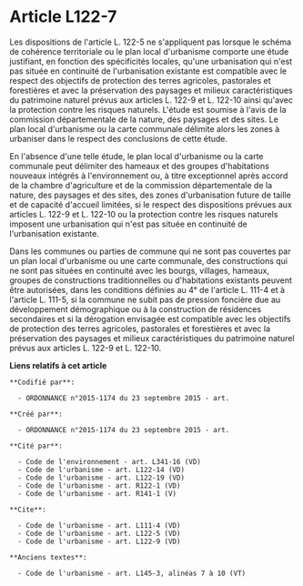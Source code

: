 # Article L122-7

Les dispositions de l'article L. 122-5 ne s'appliquent pas lorsque le schéma de cohérence territoriale ou le plan local
d'urbanisme comporte une étude justifiant, en fonction des spécificités locales, qu'une urbanisation qui n'est pas située en
continuité de l'urbanisation existante est compatible avec le respect des objectifs de protection des terres agricoles,
pastorales et forestières et avec la préservation des paysages et milieux caractéristiques du patrimoine naturel prévus aux
articles L. 122-9 et L. 122-10 ainsi qu'avec la protection contre les risques naturels. L'étude est soumise à l'avis de la
commission départementale de la nature, des paysages et des sites. Le plan local d'urbanisme ou la carte communale délimite
alors les zones à urbaniser dans le respect des conclusions de cette étude. 

En l'absence d'une telle étude, le plan local d'urbanisme ou la carte communale peut délimiter des hameaux et des groupes
d'habitations nouveaux intégrés à l'environnement ou, à titre exceptionnel après accord de la chambre d'agriculture et de la
commission départementale de la nature, des paysages et des sites, des zones d'urbanisation future de taille et de capacité
d'accueil limitées, si le respect des dispositions prévues aux articles L. 122-9 et L. 122-10 ou la protection contre les
risques naturels imposent une urbanisation qui n'est pas située en continuité de l'urbanisation existante. 

Dans les communes ou parties de commune qui ne sont pas couvertes par un plan local d'urbanisme ou une carte communale, des
constructions qui ne sont pas situées en continuité avec les bourgs, villages, hameaux, groupes de constructions
traditionnelles ou d'habitations existants peuvent être autorisées, dans les conditions définies au 4° de l'article L. 111-4
et à l'article L. 111-5, si la commune ne subit pas de pression foncière due au développement démographique ou à la
construction de résidences secondaires et si la dérogation envisagée est compatible avec les objectifs de protection des
terres agricoles, pastorales et forestières et avec la préservation des paysages et milieux caractéristiques du patrimoine
naturel prévus aux articles L. 122-9 et L. 122-10.

**Liens relatifs à cet article**

	**Codifié par**:

	  - ORDONNANCE n°2015-1174 du 23 septembre 2015 - art.

	**Créé par**:

	  - ORDONNANCE n°2015-1174 du 23 septembre 2015 - art.

	**Cité par**:

	  - Code de l'environnement - art. L341-16 (VD)
	  - Code de l'urbanisme - art. L122-14 (VD)
	  - Code de l'urbanisme - art. L122-19 (VD)
	  - Code de l'urbanisme - art. R122-1 (VD)
	  - Code de l'urbanisme - art. R141-1 (V)

	**Cite**:

	  - Code de l'urbanisme - art. L111-4 (VD)
	  - Code de l'urbanisme - art. L122-5 (VD)
	  - Code de l'urbanisme - art. L122-9 (VD)

	**Anciens textes**:

	  - Code de l'urbanisme - art. L145-3, alinéas 7 à 10 (VT)
